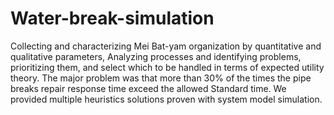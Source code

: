 # Water-break-simulation
Collecting and characterizing Mei Bat-yam organization by quantitative and qualitative parameters,
Analyzing processes and identifying problems, prioritizing them, and select which to be handled in terms of expected utility theory. The major problem was that more than 30% of the times the pipe breaks repair response time exceed the allowed Standard time. We provided multiple heuristics solutions proven with system model simulation.
